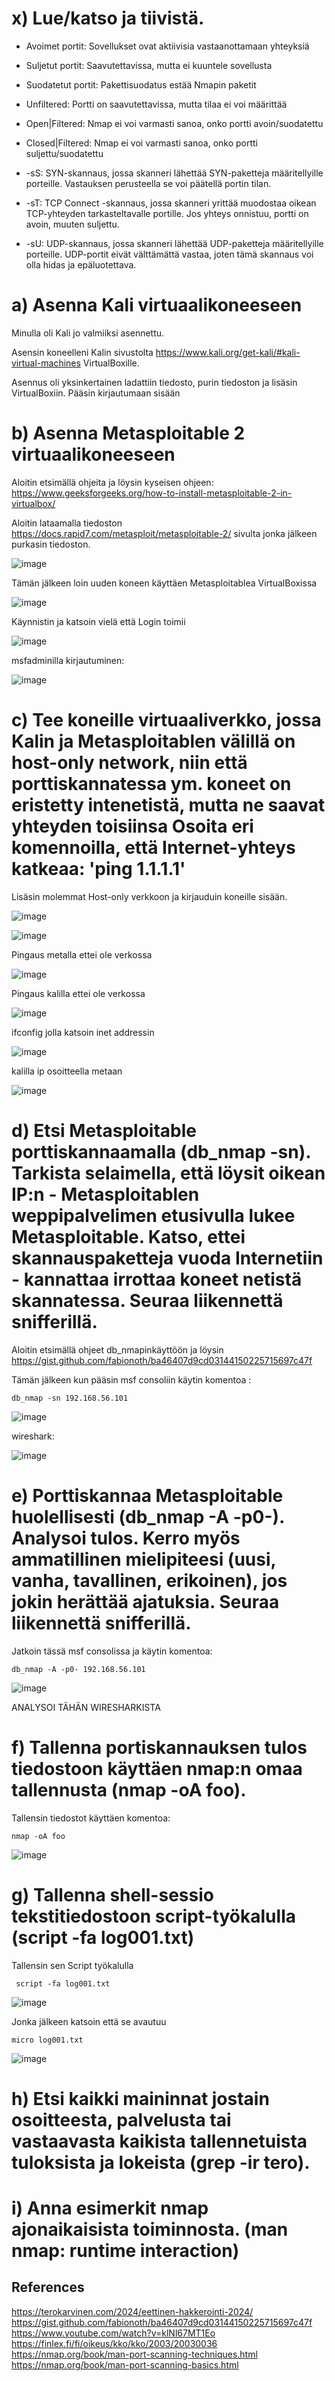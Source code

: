 # x) Lue/katso ja tiivistä. 

- Avoimet portit: Sovellukset ovat aktiivisia vastaanottamaan yhteyksiä

- Suljetut portit: Saavutettavissa, mutta ei kuuntele sovellusta

- Suodatetut portit: Pakettisuodatus estää Nmapin paketit

- Unfiltered: Portti on saavutettavissa, mutta tilaa ei voi määrittää

- Open|Filtered: Nmap ei voi varmasti sanoa, onko portti avoin/suodatettu

- Closed|Filtered: Nmap ei voi varmasti sanoa, onko portti suljettu/suodatettu


- -sS: SYN-skannaus, jossa skanneri lähettää SYN-paketteja määritellyille porteille. Vastauksen perusteella se voi päätellä portin tilan.

- -sT: TCP Connect -skannaus, jossa skanneri yrittää muodostaa oikean TCP-yhteyden tarkasteltavalle portille. Jos yhteys onnistuu, portti on avoin, muuten suljettu.

- -sU: UDP-skannaus, jossa skanneri lähettää UDP-paketteja määritellyille porteille. UDP-portit eivät välttämättä vastaa, joten tämä skannaus voi olla hidas ja epäluotettava.



# a) Asenna Kali virtuaalikoneeseen

Minulla oli Kali jo valmiiksi asennettu.

Asensin koneelleni Kalin sivustolta https://www.kali.org/get-kali/#kali-virtual-machines VirtualBoxille.

Asennus oli yksinkertainen ladattiin tiedosto, purin tiedoston ja lisäsin VirtualBoxiin. Pääsin kirjautumaan sisään

# b) Asenna Metasploitable 2 virtuaalikoneeseen

Aloitin etsimällä ohjeita ja löysin kyseisen ohjeen: https://www.geeksforgeeks.org/how-to-install-metasploitable-2-in-virtualbox/

Aloitin lataamalla tiedoston https://docs.rapid7.com/metasploit/metasploitable-2/ sivulta jonka jälkeen purkasin tiedoston.

![image](https://github.com/SakuKarp/Tunkeutumistestaus/assets/148875105/ac481220-a0ef-4162-8d0d-519095febd4a)

Tämän jälkeen loin uuden koneen käyttäen Metasploitablea VirtualBoxissa 

![image](https://github.com/SakuKarp/Tunkeutumistestaus/assets/148875105/55be5955-a62f-4521-ba1d-d82be6c9c2e0)

Käynnistin ja katsoin vielä että Login toimii

![image](https://github.com/SakuKarp/Tunkeutumistestaus/assets/148875105/4fb2d2ef-b5f6-4bfc-a080-6ee56acc2cdb)

msfadminilla kirjautuminen:

![image](https://github.com/SakuKarp/Tunkeutumistestaus/assets/148875105/f98fa0c5-7d5b-4542-9015-88d123b18062)



# c) Tee koneille virtuaaliverkko, jossa Kalin ja Metasploitablen välillä on host-only network, niin että porttiskannatessa ym. koneet on eristetty intenetistä, mutta ne saavat yhteyden toisiinsa  Osoita eri komennoilla, että Internet-yhteys katkeaa: 'ping 1.1.1.1'


Lisäsin molemmat Host-only verkkoon ja kirjauduin koneille sisään.

![image](https://github.com/SakuKarp/Tunkeutumistestaus/assets/148875105/66669350-58a0-4d10-b0ab-2ee6c0cc852d)

![image](https://github.com/SakuKarp/Tunkeutumistestaus/assets/148875105/a004d5fa-2b1e-4e91-86b3-a2863f9c9341)

Pingaus metalla ettei ole verkossa

![image](https://github.com/SakuKarp/Tunkeutumistestaus/assets/148875105/462f8405-9457-413c-ba8d-0d0776c06ee6)

Pingaus kalilla ettei ole verkossa

![image](https://github.com/SakuKarp/Tunkeutumistestaus/assets/148875105/2f764184-dccb-4ce2-bf97-b3dd1fbb644a)


ifconfig jolla katsoin inet addressin 

![image](https://github.com/SakuKarp/Tunkeutumistestaus/assets/148875105/d2d552da-969a-4be4-9cf8-8cc4911201b1)

kalilla ip osoitteella metaan

![image](https://github.com/SakuKarp/Tunkeutumistestaus/assets/148875105/0a383eab-0fb5-436a-8aa4-bb3c5723376a)


# d) Etsi Metasploitable porttiskannaamalla (db_nmap -sn). Tarkista selaimella, että löysit oikean IP:n - Metasploitablen weppipalvelimen etusivulla lukee Metasploitable. Katso, ettei skannauspaketteja vuoda Internetiin - kannattaa irrottaa koneet netistä skannatessa. Seuraa liikennettä snifferillä.

Aloitin etsimällä ohjeet db_nmapinkäyttöön ja löysin https://gist.github.com/fabionoth/ba46407d9cd03144150225715697c47f

Tämän jälkeen kun pääsin msf consoliin käytin komentoa :

    db_nmap -sn 192.168.56.101


![image](https://github.com/SakuKarp/Tunkeutumistestaus/assets/148875105/eebafde8-1722-4456-87fa-c45eb9365a99)

wireshark:

![image](https://github.com/SakuKarp/Tunkeutumistestaus/assets/148875105/8249ce89-9741-4791-8527-5ce919d16fc5)






# e) Porttiskannaa Metasploitable huolellisesti (db_nmap -A -p0-). Analysoi tulos. Kerro myös ammatillinen mielipiteesi (uusi, vanha, tavallinen, erikoinen), jos jokin herättää ajatuksia. Seuraa liikennettä snifferillä.

Jatkoin tässä msf consolissa ja käytin komentoa: 

    db_nmap -A -p0- 192.168.56.101

![image](https://github.com/SakuKarp/Tunkeutumistestaus/assets/148875105/dbc61d85-15ac-49c4-ac43-12768a695706)



ANALYSOI TÄHÄN WIRESHARKISTA



# f) Tallenna portiskannauksen tulos tiedostoon käyttäen nmap:n omaa tallennusta (nmap -oA foo).


Tallensin tiedostot käyttäen komentoa:

    nmap -oA foo

![image](https://github.com/SakuKarp/Tunkeutumistestaus/assets/148875105/3600a421-20b9-4d70-aafe-a93739f0f9eb)


# g) Tallenna shell-sessio tekstitiedostoon script-työkalulla (script -fa log001.txt)

Tallensin sen Script työkalulla

     script -fa log001.txt

![image](https://github.com/SakuKarp/Tunkeutumistestaus/assets/148875105/60f77633-85ef-4a42-bec4-608eb4eed1c7)

Jonka jälkeen katsoin että se avautuu 

    micro log001.txt


![image](https://github.com/SakuKarp/Tunkeutumistestaus/assets/148875105/b0fd506c-bd15-4f52-b323-74ff80343a60)



# h) Etsi kaikki maininnat jostain osoitteesta, palvelusta tai vastaavasta kaikista tallennetuista tuloksista ja lokeista (grep -ir tero).



# i) Anna esimerkit nmap ajonaikaisista toiminnosta. (man nmap: runtime interaction)





## References

https://terokarvinen.com/2024/eettinen-hakkerointi-2024/
https://gist.github.com/fabionoth/ba46407d9cd03144150225715697c47f
https://www.youtube.com/watch?v=klNl67MT1Eo
https://finlex.fi/fi/oikeus/kko/kko/2003/20030036
https://nmap.org/book/man-port-scanning-techniques.html
https://nmap.org/book/man-port-scanning-basics.html
